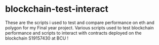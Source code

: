 # blockchain-test-interact
These are the scripts i used to test and compare performance on eth and polygon for my Final year project. 
Various scripts used to test blockchain performance and scripts to interact with contracts deployed on the blockchain
S19157430 at BCU ! 

